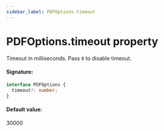 ```yaml
---
sidebar_label: PDFOptions.timeout
---
```


# PDFOptions.timeout property

Timeout in milliseconds. Pass `0` to disable timeout.

#### Signature:

```typescript
interface PDFOptions {
  timeout?: number;
}
```

#### Default value:

30000
